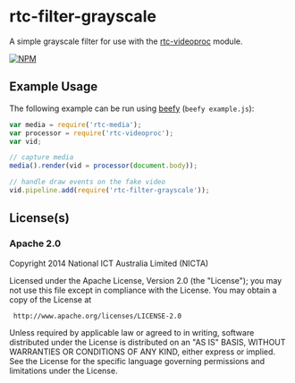 # rtc-filter-grayscale

A simple grayscale filter for use with the
[rtc-videoproc](https://github.com/rtc-io/rtc-videoproc) module.


[![NPM](https://nodei.co/npm/rtc-filter-grayscale.png)](https://nodei.co/npm/rtc-filter-grayscale/)


## Example Usage

The following example can be run using
[beefy](https://github.com/chrisdickinson/beefy) (`beefy example.js`):

```js
var media = require('rtc-media');
var processor = require('rtc-videoproc');
var vid;

// capture media
media().render(vid = processor(document.body));

// handle draw events on the fake video
vid.pipeline.add(require('rtc-filter-grayscale'));
```

## License(s)

### Apache 2.0

Copyright 2014 National ICT Australia Limited (NICTA)

   Licensed under the Apache License, Version 2.0 (the "License");
   you may not use this file except in compliance with the License.
   You may obtain a copy of the License at

     http://www.apache.org/licenses/LICENSE-2.0

   Unless required by applicable law or agreed to in writing, software
   distributed under the License is distributed on an "AS IS" BASIS,
   WITHOUT WARRANTIES OR CONDITIONS OF ANY KIND, either express or implied.
   See the License for the specific language governing permissions and
   limitations under the License.
